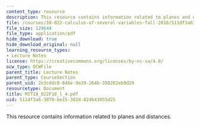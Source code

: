 ```yaml
---
content_type: resource
description: This resource contains information related to planes and distances.
file: /courses/18-022-calculus-of-several-variables-fall-2010/511df3a63070be15302d824643055d25_MIT18_022F10_l_4.pdf
file_size: 129644
file_type: application/pdf
hide_download: true
hide_download_original: null
learning_resource_types:
- Lecture Notes
license: https://creativecommons.org/licenses/by-nc-sa/4.0/
ocw_type: OCWFile
parent_title: Lecture Notes
parent_type: CourseSection
parent_uid: 2e3cddc0-846e-9a39-264b-350202eb9d29
resourcetype: Document
title: MIT18_022F10_l_4.pdf
uid: 511df3a6-3070-be15-302d-824643055d25
---
```

This resource contains information related to planes and distances.